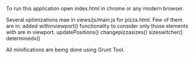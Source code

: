 To run this application open index.html in chrome or any modern browser.

Several optimizations mae in views/js/main.js for pizza.html. Few of them are in:
added withinviewport() functionality to consider only those elements with are in viewport.
updatePositions()
changepizzasizes()
sizeswitcher()
determinedx()

All minifications are being done using Grunt Tool.